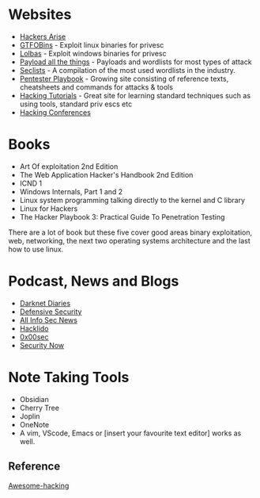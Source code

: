 # Websites 

- [Hackers Arise](https://www.hackers-arise.com)
- [GTFOBins](https://gtfobins.github.io/) - Exploit linux binaries for privesc
- [Lolbas](https://lolbas-project.github.io/#) - Exploit windows binaries for privesc
- [Payload all the things](https://github.com/swisskyrepo/PayloadsAllTheThings) - Payloads and wordlists for most types of attack
- [Seclists](https://github.com/danielmiessler/SecLists) - A compilation of the most used wordlists in the industry.
- [Pentester Playbook](https://pages.benroxbeecox.me) - Growing site consisting of reference texts, cheatsheets and commands for attacks & tools
- [Hacking Tutorials](https://www.hackingtutorials.org) - Great site for learning standard techniques such as using tools, standard priv escs etc
- [Hacking Conferences](https://infosec-conferences.com/category/hacker-conference/)

# Books
- Art Of exploitation 2nd Edition
- The Web Application Hacker's Handbook 2nd Edition
- ICND 1
- Windows Internals, Part 1 and 2
- Linux system programming talking directly to the kernel and C library
- Linux for Hackers
- The Hacker Playbook 3: Practical Guide To Penetration Testing

There are a lot of book but these five cover good areas binary exploitation, web, networking, the next two operating systems architecture and the last how to use linux.


# Podcast, News and Blogs
- [Darknet Diaries](https://open.spotify.com/show/4XPl3uEEL9hvqMkoZrzbx5?si=kIjVtgCuSdy3PFXwEOO8ug&dl_branch=1)
- [Defensive Security](https://defensivesecurity.org/)
- [All Info Sec News](https://allinfosecnews.com/)
- [Hacklido](https://hacklido.com/)
- [0x00sec](https://0x00sec.org/)
- [Security Now](https://twit.tv/shows/security-now)

# Note Taking Tools
- Obsidian
- Cherry Tree
- Joplin
- OneNote
- A vim, VScode, Emacs or [insert your favourite text editor] works as well.



## Reference
[Awesome-hacking](https://github.com/Hack-with-Github/Awesome-Hacking)
